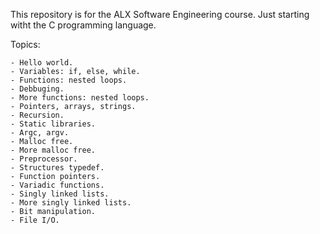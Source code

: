 This repository is for the ALX Software Engineering course.
	Just starting witht the C programming language.

Topics:

	- Hello world.
	- Variables: if, else, while.
	- Functions: nested loops.
	- Debbuging.
	- More functions: nested loops.
	- Pointers, arrays, strings.
	- Recursion.
	- Static libraries.
	- Argc, argv.
	- Malloc free.
	- More malloc free.
	- Preprocessor.
	- Structures typedef.
	- Function pointers.
	- Variadic functions.
	- Singly linked lists.
	- More singly linked lists.
	- Bit manipulation.
	- File I/O.
